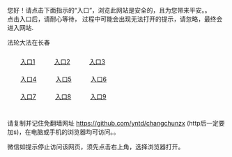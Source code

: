 您好！请点击下面指示的“入口”，浏览此网站是安全的，且为您带来平安。。 <br/>
点击入口后，请耐心等待， 过程中可能会出现无法打开的提示，请忽略，最终会进入网站. </br>

法轮大法在长春<br/>
<div style="padding:10px"><a style="margin:20px" target="_blank" href="https://dxtigwfgbpdxz.cloudfront.net/2Qpsp?rvkfirv" id="ccLink1" rel="nofollow">入口1</a> <a target="_blank" style="margin:20px" href="https://d20lyz7a31klrb.cloudfront.net/2Qpsp?tksmcqvw" id="ccLink2" rel="nofollow">入口2</a> <a style="margin:20px" target="_blank" href="https://d3fw6qyown8yon.cloudfront.net/2Qpsp?covuju" id="ccLink3" rel="nofollow">入口3</a></div>

<div style="padding:10px" ><a style="margin:20px" target="_blank" href="https://dxtigwfgbpdxz.cloudfront.net/2Qpsp?rvkfirv" id="ccLink4" rel="nofollow">入口4</a> <a style="margin:20px" href="https://d20lyz7a31klrb.cloudfront.net/2Qpsp?tksmcqvw" target="_blank" id="ccLink5" rel="nofollow">入口5</a> <a style="margin:20px" href="https://d3fw6qyown8yon.cloudfront.net/2Qpsp?covuju" target="_blank" id="ccLink6" rel="nofollow">入口6</a></div>

<div style="padding:10px"><a style="margin:20px" target="_blank" href="https://dxtigwfgbpdxz.cloudfront.net/2Qpsp?rvkfirv" id="ccLink7" rel="nofollow">入口7</a> <a style="margin:20px" href="https://d20lyz7a31klrb.cloudfront.net/2Qpsp?tksmcqvw" target="_blank" id="ccLink8" rel="nofollow">入口8</a> <a style="margin:20px" target="_blank" href="https://d3fw6qyown8yon.cloudfront.net/2Qpsp?covuju" id="ccLink9" rel="nofollow">入口9</a></div>

<br/>



请复制并记住免翻墙网址 https://github.com/yntd/changchunzx (http后一定要加s)，在电脑或手机的浏览器均可访问。。<br/>

微信如提示停止访问该网页，须先点击右上角，选择浏览器打开。
